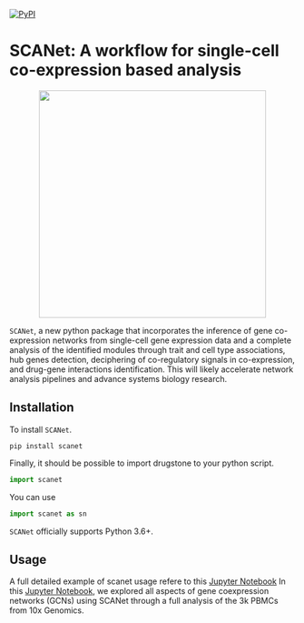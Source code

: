 [![PyPI](https://img.shields.io/pypi/v/scanpy?logo=PyPI)](https://test.pypi.org/project/scanet/)




# SCANet: A workflow for single-cell co-expression based analysis 

<p align="center">
  <img src="https://github.com/oubounyt/SCAn/blob/main/logo_.png" width="400"/>
</p>

`SCANet`, a new python package that incorporates the inference of gene co-expression networks from single-cell gene expression data and a complete analysis of the identified modules through trait and cell type associations, hub genes detection, deciphering of co-regulatory signals in co-expression, and drug-gene interactions identification. This will likely accelerate network analysis pipelines and advance systems biology research.


## Installation

To install `SCANet`.
```console
pip install scanet
```
Finally, it should be possible to import drugstone to your python script.
````python
import scanet
````
You can use 
```python
import scanet as sn
```

`SCANet` officially supports Python 3.6+.

## Usage

A full detailed example of scanet usage refere to this [Jupyter Notebook](https://github.com/oubounyt/SCAn/blob/main/docs/full-example.ipynb)
In this [Jupyter Notebook](https://github.com/oubounyt/SCAn/blob/main/docs/full-example.ipynb), we explored all aspects of gene coexpression networks (GCNs) using SCANet through a full analysis of the 3k PBMCs from 10x Genomics.
